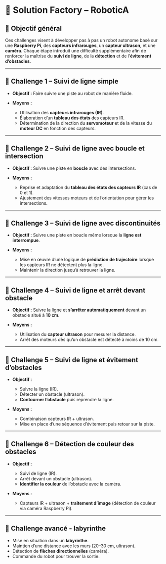 # 🚗 Solution Factory – RoboticA
## 📌 Objectif général

Ces challenges visent à développer pas à pas un robot autonome basé sur une **Raspberry Pi**, des **capteurs infrarouges**, un **capteur ultrason**, et une **caméra**.
Chaque étape introduit une difficulté supplémentaire afin de renforcer la maîtrise du **suivi de ligne**, de la **détection** et de l’**évitement d’obstacles**.

---

## 🔹 Challenge 1 – Suivi de ligne simple

* **Objectif** : Faire suivre une piste au robot de manière fluide.
* **Moyens** :

  * Utilisation des **capteurs infrarouges (IR)**.
  * Élaboration d’un **tableau des états** des capteurs IR.
  * Détermination de la direction du **servomoteur** et de la vitesse du **moteur DC** en fonction des capteurs.

---

## 🔹 Challenge 2 – Suivi de ligne avec boucle et intersection

* **Objectif** : Suivre une piste en **boucle** avec des intersections.
* **Moyens** :

  * Reprise et adaptation du **tableau des états des capteurs IR** (cas de 0 et 1).
  * Ajustement des vitesses moteurs et de l’orientation pour gérer les intersections.

---

## 🔹 Challenge 3 – Suivi de ligne avec discontinuités

* **Objectif** : Suivre une piste en boucle même lorsque la **ligne est interrompue**.
* **Moyens** :

  * Mise en œuvre d’une logique de **prédiction de trajectoire** lorsque les capteurs IR ne détectent plus la ligne.
  * Maintenir la direction jusqu’à retrouver la ligne.

---

## 🔹 Challenge 4 – Suivi de ligne et arrêt devant obstacle

* **Objectif** : Suivre la ligne et **s’arrêter automatiquement** devant un obstacle situé à **10 cm**.
* **Moyens** :

  * Utilisation du **capteur ultrason** pour mesurer la distance.
  * Arrêt des moteurs dès qu’un obstacle est détecté à moins de 10 cm.

---

## 🔹 Challenge 5 – Suivi de ligne et évitement d’obstacles

* **Objectif** :

  * Suivre la ligne (IR).
  * Détecter un obstacle (ultrason).
  * **Contourner l’obstacle** puis reprendre la ligne.
* **Moyens** :

  * Combinaison capteurs IR + ultrason.
  * Mise en place d’une séquence d’évitement puis retour sur la piste.

---

## 🔹 Challenge 6 – Détection de couleur des obstacles

* **Objectif** :

  * Suivi de ligne (IR).
  * Arrêt devant un obstacle (ultrason).
  * **Identifier la couleur** de l’obstacle avec la caméra.
* **Moyens** :

  * Capteurs IR + ultrason + **traitement d’image** (détection de couleur via caméra Raspberry Pi).

---

## 🔹 Challenge avancé - labyrinthe

* Mise en situation dans un **labyrinthe**.
* Maintien d’une distance avec les murs (20–30 cm, ultrason).
* Détection de **flèches directionnelles** (caméra).
* Commande du robot pour trouver la sortie.
